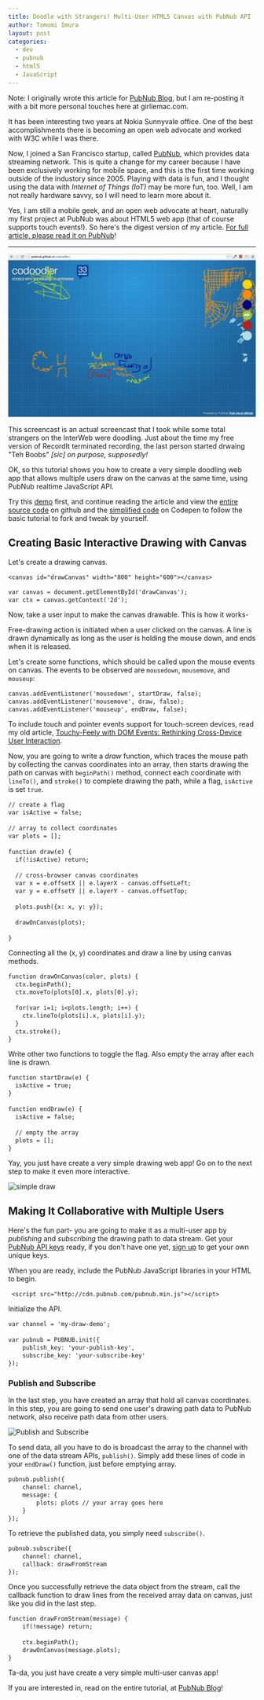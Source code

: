 ```yaml
---
title: Doodle with Strangers! Multi-User HTML5 Canvas with PubNub API
author: Tomomi Imura
layout: post
categories:
  - dev
  - pubnub
  - html5
  - JavaScript  
---
```


Note: I originally wrote this article for [PubNub Blog][pubnubBlog], but I am re-posting it with a bit more personal touches here at girliemac.com.

It has been interesting two years at Nokia Sunnyvale office. One of the best accomplishments there is becoming an open web advocate and worked with W3C while I was there.

Now, I joined a San Francisco startup, called [PubNub][pubnub], which provides data streaming network. This is quite a change for my career because I have been exclusively working for mobile space, and this is the first time working outside of the industory since 2005.
Playing with data is fun, and I thought using the data with *Internet of Things (IoT)* may be more fun, too. Well, I am not really hardware savvy, so I will need to learn more about it.

Yes, I am still a mobile geek, and an open web advocate at heart, naturally my first project at PubNub was about HTML5 web app (that of course supports touch events!). So here's the digest version of my article. [For full article, please read it on PubNub][pubnubBlog]!

---

![Screencast](/assets/images/articles/2014/09/doodle-realtime.gif "CoDoodler Screencast")

This screencast is an actual screencast that I took while some total strangers on the InterWeb were doodling. Just about the time my free version of RecordIt terminated recording, the last person started drwaing "Teh Boobs" *[sic] on purpose, supposedly!*

OK, so this tutorial shows you how to create a very simple doodling web app that allows multiple users draw on the canvas at the same time, using PubNub realtime JavaScript API.

Try this [demo][demo] first, and continue reading the article and view the [entire source code][code] on github and the [simplified code][simple] on Codepen to follow the basic tutorial to fork and tweak by yourself.


## Creating Basic Interactive Drawing with Canvas

Let's create a drawing canvas.

```
<canvas id="drawCanvas" width="800" height="600"></canvas>
```

```
var canvas = document.getElementById('drawCanvas');
var ctx = canvas.getContext('2d');
```

Now, take a user input to make the canvas drawable. This is how it works-

Free-drawing action is initiated when a user clicked on the canvas. A line is drawn dynamically as long as the user is holding the mouse down, and ends when it is released.

Let's create some functions, which should be called upon the mouse events on canvas. The events to be observed are `mousedown`, `mousemove`, and `mouseup`:

```
canvas.addEventListener('mousedown', startDraw, false);
canvas.addEventListener('mousemove', draw, false);
canvas.addEventListener('mouseup', endDraw, false);
```
To include touch and pointer events support for touch-screen devices, read my old article, [Touchy-Feely with DOM Events: Rethinking Cross-Device User Interaction][touch].


Now, you are going to write a *draw* function, which traces the mouse path by collecting the canvas coordinates into an array, then starts drawing the path on canvas with `beginPath()` method, connect each coordinate with `lineTo()`, and `stroke()` to complete drawing the path, while a flag, `isActive` is set `true`. 


```
// create a flag
var isActive = false;

// array to collect coordinates
var plots = [];

function draw(e) {
  if(!isActive) return;

  // cross-browser canvas coordinates
  var x = e.offsetX || e.layerX - canvas.offsetLeft;
  var y = e.offsetY || e.layerY - canvas.offsetTop;
 
  plots.push({x: x, y: y});
  
  drawOnCanvas(plots);
  
}
```

Connecting all the (x, y) coordinates and draw a line by using canvas methods.

```
function drawOnCanvas(color, plots) {
  ctx.beginPath();
  ctx.moveTo(plots[0].x, plots[0].y);
 
  for(var i=1; i<plots.length; i++) {
    ctx.lineTo(plots[i].x, plots[i].y);
  }
  ctx.stroke();
}
```

Write other two functions to toggle the flag. Also empty the array after each line is drawn.

```
function startDraw(e) {
  isActive = true;
}
	
function endDraw(e) {
  isActive = false;
  
  // empty the array
  plots = [];
} 
```

Yay, you just have create a very simple drawing web app! Go on to the next step to make it even more interactive. 

![simple draw](http://girliemac.com/assets/images/articles/2014/09/canvas-draw.png "simple draw")

## Making It Collaborative with Multiple Users

Here's the fun part- you are going to make it as a multi-user app by *publishing* and *subscribing* the drawing path to data stream. Get your [PubNub API keys][admin] ready, if you don't have one yet, [sign up][signup] to get your own unique keys.

When you are ready, include the PubNub JavaScript libraries in your HTML to begin.

```
 <script src="http://cdn.pubnub.com/pubnub.min.js"></script>
```

Initialize the API.


```
var channel = 'my-draw-demo';
 
var pubnub = PUBNUB.init({
	publish_key: 'your-publish-key',
	subscribe_key: 'your-subscribe-key'
});
```

### Publish and Subscribe

In the last step, you have created an array that hold all canvas coordinates. In this step, you are going to send one user's drawing path data to PubNub network, also receive path data from other users.

![Publish and Subscribe](http://girliemac.com/assets/images/articles/2014/09/publish-subscribe.png "PubNub Data Stream")


To send data, all you have to do is broadcast the array to the channel with one of the data stream APIs, `publish()`. Simply add these lines of code in your `endDraw()` function, just before emptying array. 

```
pubnub.publish({
    channel: channel,
    message: { 
    	plots: plots // your array goes here
    } 
});
```

To retrieve the published data, you simply need `subscribe()`.

```
pubnub.subscribe({
	channel: channel,
  	callback: drawFromStream
});
```
Once you successfully retrieve the data object from the stream, call the callback function to draw lines from the received array data on canvas, just like you did in the last step.

```
function drawFromStream(message) {
  	if(!message) return;		
  	
  	ctx.beginPath();
  	drawOnCanvas(message.plots);
}
```


Ta-da, you just have create a very simple multi-user canvas app!

If you are interested in, read on the entire tutorial, at [PubNub Blog][pubnubBlog]!


[pubnubBlog]: http://www.pubnub.com/blog/multiuser-draw-html5-canvas-tutorial/
[pubnub]: http://www.pubnub.com

[demo]: http://pubnub.github.io/codoodler/
 
[code]: https://github.com/pubnub/codoodler
[simple]: http://codepen.io/girliemac/pen/Lxiwm
[canvas]: http://docs.webplatform.org/wiki/html/elements/canvas

[admin]: https://admin.pubnub.com/
[signup]: http://www.pubnub.com/get-started/

[touch]: http://girliemac.com/blog/2013/04/17/touchy-feely-with-dom-events-rethinking-cross-device-user-interaction/